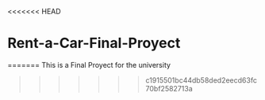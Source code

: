 <<<<<<< HEAD
# Rent-a-Car-Final-Proyect
=======
This is a Final Proyect for the university
>>>>>>> c1915501bc44db58ded2eecd63fc70bf2582713a
